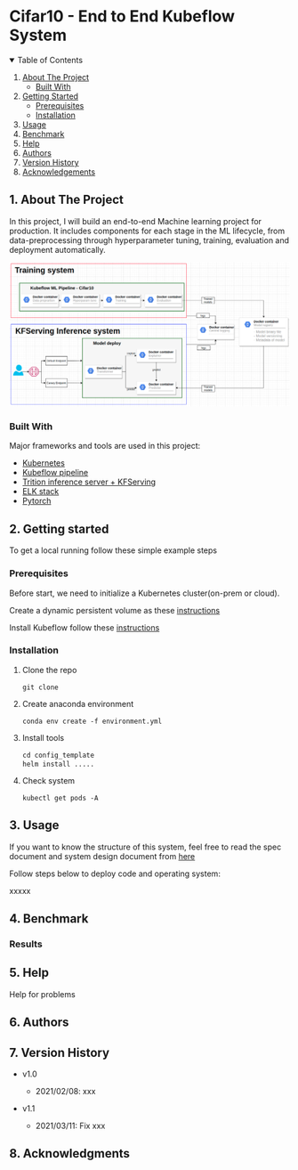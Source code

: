 # Cifar10 - End to End Kubeflow System 

<!-- TABLE OF CONTENTS -->
<details open="open">
  <summary>Table of Contents</summary>
  <ol>
    <li>
      <a href="#1-about-the-project">About The Project</a>
      <ul>
        <li><a href="#built-with">Built With</a></li>
      </ul>
    </li>
    <li>
      <a href="#2-getting-started">Getting Started</a>
      <ul>
        <li><a href="#prerequisites">Prerequisites</a></li>
        <li><a href="#installation">Installation</a></li>
      </ul>
    </li>
    <li><a href="#3-usage">Usage</a></li>
    <li><a href="#4-benchmark">Benchmark</a></li>
    <li><a href="#5-help">Help</a></li>
    <li><a href="#6-authors">Authors</a></li>
    <li><a href="#7-version-history">Version History</a></li>
    <li><a href="#8-acknowledgements">Acknowledgements</a></li>
  </ol>
</details>

<!-- ABOUT THE PROJECT -->
## 1. About The Project

In this project, I will build an end-to-end Machine learning project for production. It includes components for 
each stage in the ML lifecycle, from data-preprocessing through hyperparameter tuning, training, evaluation and 
deployment automatically.
 
![](images/overall.png)

 ### Built With
 
 Major frameworks and tools are used in this project:
 * [Kubernetes]()
 * [Kubeflow pipeline](https://www.kubeflow.org/docs/about/kubeflow/)
 * [Trition inference server + KFServing]()
 * [ELK stack]()
 * [Pytorch]()
 
<!-- GETTING STARTED -->
## 2. Getting started

To get a local running follow these simple example steps

### Prerequisites

Before start, we need to initialize a Kubernetes cluster(on-prem or cloud).

Create a dynamic persistent volume as these [instructions]()

Install Kubeflow follow these [instructions](https://www.kubeflow.org/docs/started/installing-kubeflow/)

### Installation

1. Clone the repo
    ```
   git clone 
   ```
2. Create anaconda environment
   ```
   conda env create -f environment.yml
   ```
3. Install tools 
    ```
   cd config_template
   helm install .....
    ```
4. Check system
    ```
   kubectl get pods -A
   ```
   
## 3. Usage

If you want to know the structure of this system, feel free to read the spec document and system design document from 
[here]()

Follow steps below to  deploy code and operating system:

xxxxx

## 4. Benchmark 

### Results

## 5. Help

Help for problems  

## 6. Authors
 

## 7. Version History
* v1.0
    * 2021/02/08: xxx
 
* v1.1
    * 2021/03/11: Fix xxx
    
## 8. Acknowledgments



